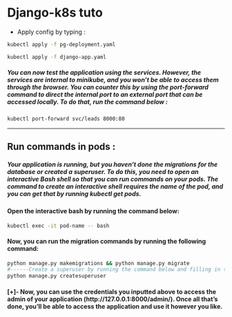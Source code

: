 # Django-k8s tuto 

- Apply config by typing : 
```bash
kubectl apply -f pg-deployment.yaml
```
```bash
kubectl apply -f django-app.yaml
```
<h5> You can now test the application using the services. However, the services are internal to minikube, and you won’t be able to access them through the browser. You can counter this by using the port-forward command to direct the internal port to an external port that can be accessed locally. To do that, run the command below :</h5>

```bash
kubectl port-forward svc/leads 8000:80
```
<hr>
<h2>Run commands in pods :</h2>
<h5>Your application is running, but you haven’t done the migrations for the database or created a superuser. To do this, you need to open an interactive Bash shell so that you can run commands on your pods. The command to create an interactive shell requires the name of the pod, and you can get that by running kubectl get pods. </h5>
<h4> Open the interactive bash by running the command below:</h4>

```bash
kubectl exec -it pod-name -- bash
```
<h4>Now, you can run the migration commands by running the following command:</h4>

```bash
python manage.py makemigrations && python manage.py migrate
#------Create a superuser by running the command below and filling in the prompt:
python manage.py createsuperuser
```
<h4>[+]- Now, you can use the credentials you inputted above to access the admin of your application (http://127.0.0.1:8000/admin/). Once all that’s done, you’ll be able to access the application and use it however you like.</h4>

